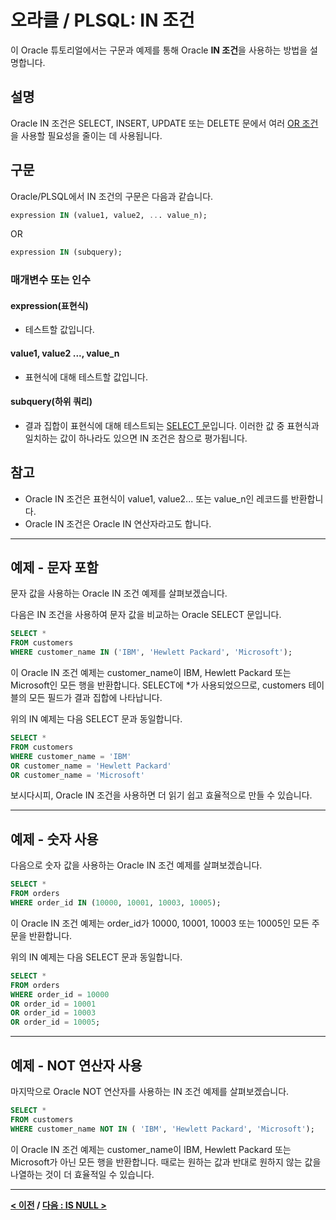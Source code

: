 # 오라클 / PLSQL: IN 조건

이 Oracle 튜토리얼에서는 구문과 예제를 통해 Oracle **IN 조건**을 사용하는 방법을 설명합니다.

## 설명
Oracle IN 조건은 SELECT, INSERT, UPDATE 또는 DELETE 문에서 여러 [OR 조건](OR.md)을 사용할 필요성을 줄이는 데 사용됩니다.

## 구문
Oracle/PLSQL에서 IN 조건의 구문은 다음과 같습니다.
```SQL
expression IN (value1, value2, ... value_n);
```
OR
```SQL
expression IN (subquery);
```
### 매개변수 또는 인수
#### **expression(표현식)**
- 테스트할 값입니다.
#### **value1, value2 ..., value_n**
- 표현식에 대해 테스트할 값입니다.
#### **subquery(하위 쿼리)**
- 결과 집합이 표현식에 대해 테스트되는 [SELECT 문](SELECT.md)입니다. 이러한 값 중 표현식과 일치하는 값이 하나라도 있으면 IN 조건은 참으로 평가됩니다.

## 참고
- Oracle IN 조건은 표현식이 value1, value2... 또는 value_n인 레코드를 반환합니다.
- Oracle IN 조건은 Oracle IN 연산자라고도 합니다.

---
## 예제 - 문자 포함
문자 값을 사용하는 Oracle IN 조건 예제를 살펴보겠습니다.

다음은 IN 조건을 사용하여 문자 값을 비교하는 Oracle SELECT 문입니다.
```SQL
SELECT *
FROM customers
WHERE customer_name IN ('IBM', 'Hewlett Packard', 'Microsoft');
```
이 Oracle IN 조건 예제는 customer_name이 IBM, Hewlett Packard 또는 Microsoft인 모든 행을 반환합니다. SELECT에 *가 사용되었으므로, customers 테이블의 모든 필드가 결과 집합에 나타납니다.

위의 IN 예제는 다음 SELECT 문과 동일합니다.
```SQL
SELECT *
FROM customers
WHERE customer_name = 'IBM'
OR customer_name = 'Hewlett Packard'
OR customer_name = 'Microsoft'
```
보시다시피, Oracle IN 조건을 사용하면 더 읽기 쉽고 효율적으로 만들 수 있습니다.

---
## 예제 - 숫자 사용
다음으로 숫자 값을 사용하는 Oracle IN 조건 예제를 살펴보겠습니다.
```SQL
SELECT *
FROM orders
WHERE order_id IN (10000, 10001, 10003, 10005);
```
이 Oracle IN 조건 예제는 order_id가 10000, 10001, 10003 또는 10005인 모든 주문을 반환합니다.

위의 IN 예제는 다음 SELECT 문과 동일합니다.
```SQL
SELECT *
FROM orders
WHERE order_id = 10000
OR order_id = 10001
OR order_id = 10003
OR order_id = 10005;
```

---
## 예제 - NOT 연산자 사용
마지막으로 Oracle NOT 연산자를 사용하는 IN 조건 예제를 살펴보겠습니다.
```SQL
SELECT *
FROM customers
WHERE customer_name NOT IN ( 'IBM', 'Hewlett Packard', 'Microsoft');
``` 
이 Oracle IN 조건 예제는 customer_name이 IBM, Hewlett Packard 또는 Microsoft가 아닌 모든 행을 반환합니다. 때로는 원하는 값과 반대로 원하지 않는 값을 나열하는 것이 더 효율적일 수 있습니다.

---
**[< 이전](DISTINCT.md) / [다음 : IS NULL >](IS_NULL.md)**